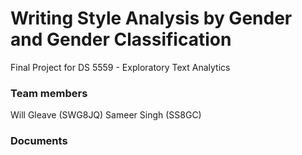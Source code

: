 # Writing Style Analysis by Gender and Gender Classification
Final Project for DS 5559 - Exploratory Text Analytics


### Team members
Will Gleave  (SWG8JQ)
Sameer Singh  (SS8GC)

### Documents
